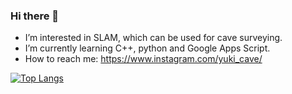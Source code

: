 ### Hi there 👋

- I’m interested in SLAM, which can be used for cave surveying.
- I’m currently learning C++, python and Google Apps Script.
- How to reach me: https://www.instagram.com/yuki_cave/


[![Top Langs](https://github-readme-stats.vercel.app/api/top-langs/?username=yukimeat1999&layout=compact&theme=onedark)](https://github.com/anuraghazra/github-readme-stats)
